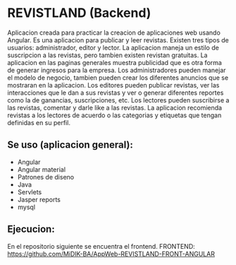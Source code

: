 # REVISTLAND (Backend)

Aplicacion creada para practicar la creacion de aplicaciones web usando Angular.
Es una aplicacion para publicar y leer revistas. Existen tres tipos de usuarios: administrador, editor y lector.
La aplicacion maneja un estilo de suscripcion a las revistas, pero tambien existen revistan gratuitas.
La aplicacion en las paginas generales muestra publicidad que es otra forma de generar ingresos para la empresa.
Los administradores pueden manejar el modelo de negocio, tambien pueden crear los diferentes anuncios que se mostraran en la aplicacion.
Los editores pueden publicar revistas, ver las interacciones que le dan a sus revistas y ver o generar diferentes reportes como la de ganancias, suscripciones, etc.
Los lectores pueden suscribirse a las revistas, comentar y darle like a las revistas.
La aplicacion recomienda revistas a los lectores de acuerdo o las categorias y etiquetas que tengan definidas en su perfil.

## Se uso (aplicacion general):
- Angular
- Angular material
- Patrones de diseno
- Java
- Servlets
- Jasper reports
- mysql

## Ejecucion:
En el repositorio siguiente se encuentra el frontend.
FRONTEND: https://github.com/MiDIK-BA/AppWeb-REVISTLAND-FRONT-ANGULAR
